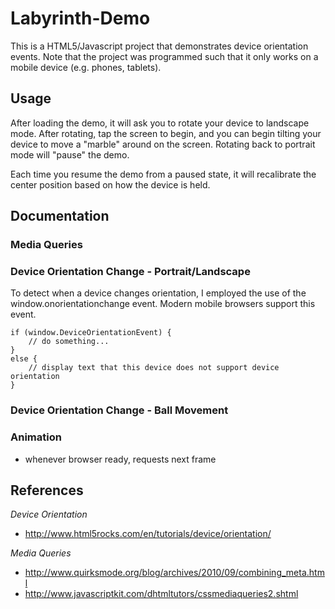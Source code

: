 Labyrinth-Demo
==============
This is a HTML5/Javascript project that demonstrates device orientation events. Note that the project was programmed such that it only works on a mobile device (e.g. phones, tablets). 

## Usage
After loading the demo, it will ask you to rotate your device to landscape mode. After rotating, tap the screen to begin, and you can begin tilting your device to move a "marble" around on the screen. Rotating back to portrait mode will "pause" the demo.

Each time you resume the demo from a paused state, it will recalibrate the center position based on how the device is held. 

## Documentation
### Media Queries
### Device Orientation Change - Portrait/Landscape
To detect when a device changes orientation, I employed the use of the window.onorientationchange event. Modern mobile browsers support this event. 
```
if (window.DeviceOrientationEvent) {
    // do something...
}
else {
    // display text that this device does not support device orientation
}
```


### Device Orientation Change - Ball Movement
### Animation
* whenever browser ready, requests next frame

## References
<i>Device Orientation</i>
- http://www.html5rocks.com/en/tutorials/device/orientation/

<i>Media Queries</i>
- http://www.quirksmode.org/blog/archives/2010/09/combining_meta.html
- http://www.javascriptkit.com/dhtmltutors/cssmediaqueries2.shtml
